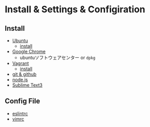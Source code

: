 Install & Settings & Configiration
========

Install
-------

- [Ubuntu](https://www.ubuntulinux.jp/)
    - [install](./docs/ubuntu.md)
- [Google Chrome](https://www.google.co.jp/chrome/browser/desktop/index.html)
    - ubuntuソフトウェアセンター or `dpkg`
- [Vagrant](https://www.vagrantup.com/)
    - [install](./docs/vagrant.md)
- [git & github](./docs/git.md)
- [node.js](./docs/node.md)
- [Sublime Text3](./docs/sublime.md)


Config File
-----------
- [eslintrc](./conf/eslintrc)
- [vimrc](./conf/vimrc)